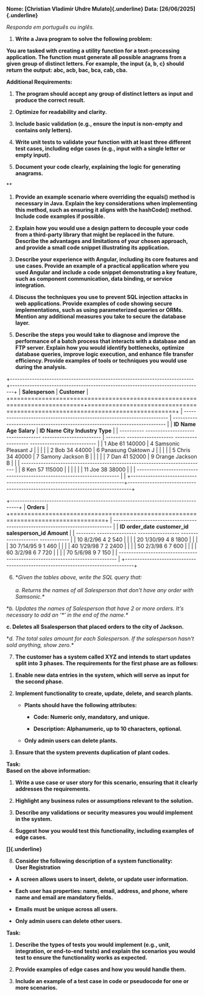 **Nome: [Christian Vladimir Uhdre Mulato]{.underline} Data:
[26/06/2025]{.underline}**

*Responda em português ou inglês.*

1.  **Write a Java program to solve the following problem:**

**You are tasked with creating a utility function for a text-processing
application. The function must generate all possible anagrams from a
given group of distinct letters. For example, the input {a, b, c} should
return the output: abc, acb, bac, bca, cab, cba.**

**Additional Requirements:**

1.  **The program should accept any group of distinct letters as input
    and produce the correct result.**

2.  **Optimize for readability and clarity.**

3.  **Include basic validation (e.g., ensure the input is non-empty and
    contains only letters).**

4.  **Write unit tests to validate your function with at least three
    different test cases, including edge cases (e.g., input with a
    single letter or empty input).**

5.  **Document your code clearly, explaining the logic for generating
    anagrams.**

**\**

1.  **Provide an example scenario where overriding the equals() method
    is necessary in Java. Explain the key considerations when
    implementing this method, such as ensuring it aligns with the
    hashCode() method. Include code examples if possible.**

2.  **Explain how you would use a design pattern to decouple your code
    from a third-party library that might be replaced in the future.
    Describe the advantages and limitations of your chosen approach, and
    provide a small code snippet illustrating its application.**

3.  **Describe your experience with Angular, including its core features
    and use cases. Provide an example of a practical application where
    you used Angular and include a code snippet demonstrating a key
    feature, such as component communication, data binding, or service
    integration.**

4.  **Discuss the techniques you use to prevent SQL injection attacks in
    web applications. Provide examples of code showing secure
    implementations, such as using parameterized queries or ORMs.
    Mention any additional measures you take to secure the database
    layer.**

5.  **Describe the steps you would take to diagnose and improve the
    performance of a batch process that interacts with a database and an
    FTP server. Explain how you would identify bottlenecks, optimize
    database queries, improve logic execution, and enhance file transfer
    efficiency. Provide examples of tools or techniques you would use
    during the analysis.**

+---------------------------------------------------------------------------+-------------------------------------------------------------------------------+
| **Salesperson**                                                           | **Customer**                                                                  |
+===========================================================================+===============================================================================+
|   ----------------------------------------------------------------------- |   --------------------------------------------------------------------------- |
|   **ID**     **Name**             **Age**        **Salary**               |   **ID**   **Name**            **City**           **Industry Type**           |
|   ---------- -------------------- -------------- ------------------------ |   -------- ------------------- ------------------ --------------------------- |
|   1          Abe                  61             140000                   |   4        Samsonic            Pleasant           J                           |
|                                                                           |                                                                               |
|   2          Bob                  34             44000                    |   6        Panasung            Oaktown            J                           |
|                                                                           |                                                                               |
|   5          Chris                34             40000                    |   7        Samony              Jackson            B                           |
|                                                                           |                                                                               |
|   7          Dan                  41             52000                    |   9        Orange              Jackson            B                           |
|                                                                           |   --------------------------------------------------------------------------- |
|   8          Ken                  57             115000                   |                                                                               |
|                                                                           |                                                                               |
|   11         Joe                  38             38000                    |                                                                               |
|   ----------------------------------------------------------------------- |                                                                               |
+---------------------------------------------------------------------------+-------------------------------------------------------------------------------+

+---------------------------------------------------------------------------------+
| **Orders**                                                                      |
+=================================================================================+
|   ----------------------------------------------------------------------------- |
|   **ID**   **order_date**   **customer_id**   **salesperson_id**   **Amount**   |
|   -------- ---------------- ----------------- -------------------- ------------ |
|   10       8/2/96           4                 2                    540          |
|                                                                                 |
|   20       1/30/99          4                 8                    1800         |
|                                                                                 |
|   30       7/14/95          9                 1                    460          |
|                                                                                 |
|   40       1/29/98          7                 2                    2400         |
|                                                                                 |
|   50       2/3/98           6                 7                    600          |
|                                                                                 |
|   60       3/2/98           6                 7                    720          |
|                                                                                 |
|   70       5/6/98           9                 7                    150          |
|   ----------------------------------------------------------------------------- |
+---------------------------------------------------------------------------------+

6.  **Given the tables above, write the SQL query that:\
    \
    a. Returns the names of all Salesperson that don't have any order
    with Samsonic.\**

**b. Updates the names of Salesperson that have 2 or more orders. It's
necessary to add an '\*' in the end of the name.\**

**c. Deletes all Ssalesperson that placed orders to the city of
Jackson.**

**d. The total sales amount for each Salesperson. If the salesperson
hasn't sold anything, show zero.\**

7.  **The customer has a system called XYZ and intends to start updates
    split into 3 phases. The requirements for the first phase are as
    follows:**

<!-- -->

1.  **Enable new data entries in the system, which will serve as input
    for the second phase.**

2.  **Implement functionality to create, update, delete, and search
    plants.**

    - **Plants should have the following attributes:**

      - **Code: Numeric only, mandatory, and unique.**

      - **Description: Alphanumeric, up to 10 characters, optional.**

    - **Only admin users can delete plants.**

3.  **Ensure that the system prevents duplication of plant codes.**

**Task:\
Based on the above information:**

1.  **Write a use case or user story for this scenario, ensuring that it
    clearly addresses the requirements.**

2.  **Highlight any business rules or assumptions relevant to the
    solution.**

3.  **Describe any validations or security measures you would implement
    in the system.**

4.  **Suggest how you would test this functionality, including examples
    of edge cases.**

**[\]{.underline}**

8.  **Consider the following description of a system functionality:\
    User Registration**

- **A screen allows users to insert, delete, or update user
  information.**

- **Each user has properties: name, email, address, and phone, where
  name and email are mandatory fields.**

- **Emails must be unique across all users.**

- **Only admin users can delete other users.**

**Task:**

1.  **Describe the types of tests you would implement (e.g., unit,
    integration, or end-to-end tests) and explain the scenarios you
    would test to ensure the functionality works as expected.**

2.  **Provide examples of edge cases and how you would handle them.**

3.  **Include an example of a test case in code or pseudocode for one or
    more scenarios.**
